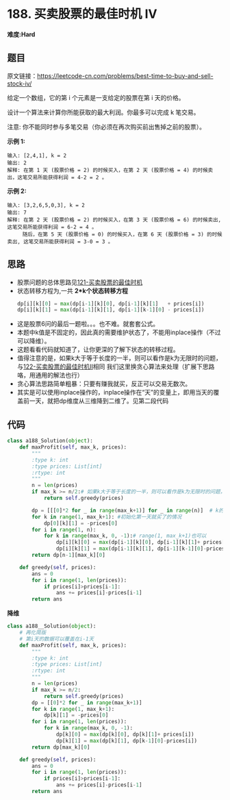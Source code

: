 # 188. 买卖股票的最佳时机 IV
**难度:Hard**
## 题目
原文链接：https://leetcode-cn.com/problems/best-time-to-buy-and-sell-stock-iv/

给定一个数组，它的第 i 个元素是一支给定的股票在第 i 天的价格。

设计一个算法来计算你所能获取的最大利润。你最多可以完成 k 笔交易。

注意: 你不能同时参与多笔交易（你必须在再次购买前出售掉之前的股票）。

**示例 1:**
```
输入: [2,4,1], k = 2
输出: 2
解释: 在第 1 天 (股票价格 = 2) 的时候买入，在第 2 天 (股票价格 = 4) 的时候卖出，这笔交易所能获得利润 = 4-2 = 2 。
```
**示例 2:**
```
输入: [3,2,6,5,0,3], k = 2
输出: 7
解释: 在第 2 天 (股票价格 = 2) 的时候买入，在第 3 天 (股票价格 = 6) 的时候卖出, 这笔交易所能获得利润 = 6-2 = 4 。
     随后，在第 5 天 (股票价格 = 0) 的时候买入，在第 6 天 (股票价格 = 3) 的时候卖出, 这笔交易所能获得利润 = 3-0 = 3 。
```

## 思路
* 股票问题的总体思路见[121-买卖股票的最佳时机](https://github.com/czzbb/leetcode-python/blob/master/code/0121-%E4%B9%B0%E5%8D%96%E8%82%A1%E7%A5%A8%E7%9A%84%E6%9C%80%E4%BD%B3%E6%97%B6%E6%9C%BA.md)
* 状态转移方程为,一共 **2*k个状态转移方程**
  ```python
  dp[i][k][0] = max(dp[i-1][k][0], dp[i-1][k][1]   + prices[i])
  dp[i][k][1] = max(dp[i-1][k][1], dp[i-1][k-1][0] - prices[i])
  ```
* 这是股票6问的最后一题啦。。。也不难。就套套公式。
* 本题中k值是不固定的，因此真的需要维护状态了，不能用inplace操作（不过可以降维）。
* 这题看看代码就知道了，让你更深的了解下状态的转移过程。
* 值得注意的是，如果k大于等于长度的一半，则可以看作是k为无限时的问题，与[122-买卖股票的最佳时机II](https://github.com/czzbb/leetcode-python/blob/master/code/0122-%E4%B9%B0%E5%8D%96%E8%82%A1%E7%A5%A8%E7%9A%84%E6%9C%80%E4%BD%B3%E6%97%B6%E6%9C%BA%20II.md)相同
我们这里换贪心算法来处理（扩展下思路咯，用通用的解法也行）
* 贪心算法思路简单粗暴：只要有赚我就买，反正可以交易无数次。
* 其实是可以使用inplace操作的，inplace操作在“天”的变量上，即用当天的覆盖前一天，就把dp维度从三维降到二维了。见第二段代码
## 代码
```python
class a188_Solution(object):
    def maxProfit(self, max_k, prices):
        """
        :type k: int
        :type prices: List[int]
        :rtype: int
        """
        n = len(prices)
        if max_k >= n/2:# 如果k大于等于长度的一半，则可以看作是k为无限时的问题，与122题相同
            return self.greedy(prices)

        dp = [[[0]*2 for _ in range(max_k+1)] for _ in range(n)]  # k的维度共有k+1，第一维（下标0）表示允许交易0次，值为0
        for k in range(1, max_k+1): #初始化第一天就买了的情况
            dp[0][k][1] = -prices[0]
        for i in range(1, n):
            for k in range(max_k, 0, -1):# range(1, max_k+1)也可以
                dp[i][k][0] = max(dp[i-1][k][0], dp[i-1][k][1]+ prices[i])
                dp[i][k][1] = max(dp[i-1][k][1], dp[i-1][k-1][0]-prices[i])
        return dp[n-1][max_k][0]

    def greedy(self, prices):
        ans = 0
        for i in range(1, len(prices)):
            if prices[i]>prices[i-1]:
                ans += prices[i]-prices[i-1]
        return ans
```
**降维**
```python
class a188__Solution(object):
    # 再化简版
    # 第i天的数据可以覆盖在i-1天
    def maxProfit(self, max_k, prices):
        """
        :type k: int
        :type prices: List[int]
        :rtype: int
        """
        n = len(prices)
        if max_k >= n/2:
            return self.greedy(prices)
        dp = [[0]*2 for _ in range(max_k+1)]
        for k in range(1, max_k+1):
            dp[k][1] = -prices[0]
        for i in range(1, len(prices)):
            for k in range(max_k, 0, -1):
                dp[k][0] = max(dp[k][0], dp[k][1]+ prices[i])
                dp[k][1] = max(dp[k][1], dp[k-1][0]-prices[i])
        return dp[max_k][0]

    def greedy(self, prices):
        ans = 0
        for i in range(1, len(prices)):
            if prices[i]>prices[i-1]:
                ans += prices[i]-prices[i-1]
        return ans
```
